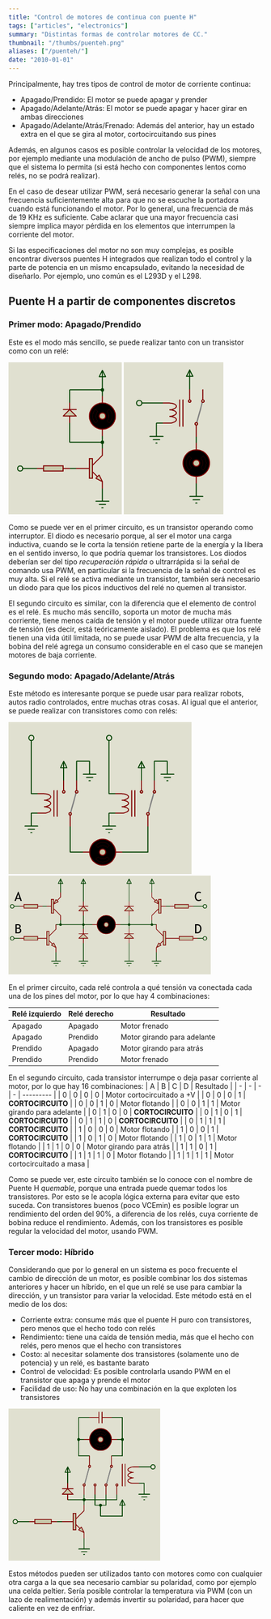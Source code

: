 ```yaml
---
title: "Control de motores de continua con puente H"
tags: ["articles", "electronics"]
summary: "Distintas formas de controlar motores de CC."
thumbnail: "/thumbs/puenteh.png"
aliases: ["/puenteh/"]
date: "2010-01-01"
---
```


Principalmente, hay tres tipos de control de motor de corriente continua:

* Apagado/Prendido: El motor se puede apagar y prender
* Apagado/Adelante/Atrás: El motor se puede apagar y hacer girar en ambas direcciones
* Apagado/Adelante/Atrás/Frenado: Además del anterior, hay un estado extra en el que se gira al motor, cortocircuitando sus pines

Además, en algunos casos es posible controlar la velocidad de los motores, por ejemplo mediante una modulación de ancho de pulso (PWM), siempre que el sistema lo permita (si está hecho con componentes lentos como relés, no se podrá realizar).

En el caso de desear utilizar PWM, será necesario generar la señal con una frecuencia suficientemente alta para que no se escuche la portadora cuando está funcionando el motor. Por lo general, una frecuencia de más de 19 KHz es suficiente. Cabe aclarar que una mayor frecuencia casi siempre implica mayor pérdida en los elementos que interrumpen la corriente del motor.

Si las especificaciones del motor no son muy complejas, es posible encontrar diversos puentes H integrados que realizan todo el control y la parte de potencia en un mismo encapsulado, evitando la necesidad de diseñarlo. Por ejemplo, uno común es el L293D y el L298.

## Puente H a partir de componentes discretos
### Primer modo: Apagado/Prendido
Este es el modo más sencillo, se puede realizar tanto con un transistor como con un relé:

![Control apagado-prendido de motor con transistor](/images/ph1.png)
![Control apagado-prendido de motor con relé](/images/ph1_r.png)

Como se puede ver en el primer circuito, es un transistor operando como interruptor. El diodo es necesario porque, al ser el motor una carga inductiva, cuando se le corta la tensión retiene parte de la energía y la libera en el sentido inverso, lo que podría quemar los transistores. Los diodos deberían ser del tipo *recuperación rápida* o ultrarrápida si la señal de comando usa PWM, en particular si la frecuencia de la señal de control es muy alta. Si el relé se activa mediante un transistor, también será necesario un diodo para que los picos inductivos del relé no quemen al transistor.

El segundo circuito es similar, con la diferencia que el elemento de control es el relé. Es mucho más sencillo, soporta un motor de mucha más corriente, tiene menos caída de tensión y el motor puede utilizar otra fuente de tensión (es decir, está teóricamente aislado). El problema es que los relé tienen una vida útil limitada, no se puede usar PWM de alta frecuencia, y la bobina del relé agrega un consumo considerable en el caso que se manejen motores de baja corriente.

### Segundo modo: Apagado/Adelante/Atrás
Este método es interesante porque se puede usar para realizar robots, autos radio controlados, entre muchas otras cosas. Al igual que el anterior, se puede realizar con transistores como con relés:

![Control apagado-adelante-atrás con relés](/images/ph2.png)
![Control apagado-adelante-atrás con transistores](/images/ph2_t.png)

En el primer circuito, cada relé controla a qué tensión va conectada cada una de los pines del motor, por lo que hay 4 combinaciones:

| Relé izquierdo | Relé derecho | Resultado |
| - | - | - |
| Apagado | Apagado | Motor frenado |
| Apagado | Prendido | Motor girando para adelante |
| Prendido | Apagado | Motor girando para atrás |
| Prendido | Prendido | Motor frenado |

En el segundo circuito, cada transistor interrumpe o deja pasar corriente al motor, por lo que hay 16 combinaciones:
| A | B | C | D | Resultado |
| - | - | - | - | --------- |
| 0 | 0 | 0 | 0 | Motor cortocircuitado a +V |
| 0 | 0 | 0 | 1 | **CORTOCIRCUITO** |
| 0 | 0 | 1 | 0 | Motor flotando |
| 0 | 0 | 1 | 1 | Motor girando para adelante |
| 0 | 1 | 0 | 0 | **CORTOCIRCUITO** |
| 0 | 1 | 0 | 1 | **CORTOCIRCUITO** |
| 0 | 1 | 1 | 0 | **CORTOCIRCUITO** |
| 0 | 1 | 1 | 1 | **CORTOCIRCUITO** |
| 1 | 0 | 0 | 0 | Motor flotando |
| 1 | 0 | 0 | 1 | **CORTOCIRCUITO** |
| 1 | 0 | 1 | 0 | Motor flotando |
| 1 | 0 | 1 | 1 | Motor flotando |
| 1 | 1 | 0 | 0 | Motor girando para atrás |
| 1 | 1 | 0 | 1 | **CORTOCIRCUITO** |
| 1 | 1 | 1 | 0 | Motor flotando |
| 1 | 1 | 1 | 1 | Motor cortocircuitado a masa |

Como se puede ver, este circuito también se lo conoce con el nombre de Puente H *quemable*, porque una entrada puede quemar todos los transistores. Por esto se le acopla lógica externa para evitar que esto suceda. Con transistores buenos (poco VCEmin) es posible lograr un rendimiento del orden del 90%, a diferencia de los relés, cuya corriente de bobina reduce el rendimiento. Además, con los transistores es posible regular la velocidad del motor, usando PWM.

### Tercer modo: Híbrido
Considerando que por lo general en un sistema es poco frecuente el cambio de dirección de un motor, es posible combinar los dos sistemas anteriores y hacer un híbrido, en el que un relé se use para cambiar la dirección, y un transistor para variar la velocidad. Este método está en el medio de los dos:

* Corriente extra: consume más que el puente H puro con transistores, pero menos que el hecho todo con relés
* Rendimiento: tiene una caída de tensión media, más que el hecho con relés, pero menos que el hecho con transistores
* Costo: al necesitar solamente dos transistores (solamente uno de potencia) y un relé, es bastante barato
* Control de velocidad: Es posible controlarla usando PWM en el transistor que apaga y prende el motor
* Facilidad de uso: No hay una combinación en la que exploten los transistores

![Puente H híbrido con transistores y relés](/images/ph3.png)

Estos métodos pueden ser utilizados tanto con motores como con cualquier otra carga a la que sea necesario cambiar su polaridad, como por ejemplo una celda peltier. Sería posible controlar la temperatura via PWM (con un lazo de realimentación) y además invertir su polaridad, para hacer que caliente en vez de enfriar.
